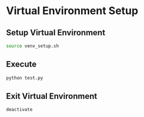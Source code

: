 # Virtual Environment Setup

## Setup Virtual Environment
```sh
source venv_setup.sh
```

## Execute
```sh
python test.py
```

## Exit Virtual Environment
```sh
deactivate
```
